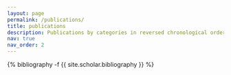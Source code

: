 ```yaml
---
layout: page
permalink: /publications/
title: publications
description: Publications by categories in reversed chronological order.
nav: true
nav_order: 2
---
```

<!-- _pages/publications.md -->
<div class="publications">

{% bibliography -f {{ site.scholar.bibliography }} %}

</div>
